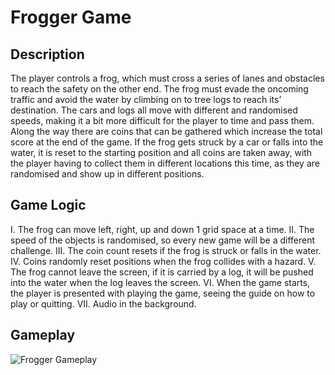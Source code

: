 # Frogger Game

## Description
The player controls a frog, which must cross a series of lanes and obstacles to reach the safety on the other end. The frog must evade the oncoming traffic and avoid the water by climbing on to tree logs to reach its’ destination. The cars and logs all move with different and randomised speeds, making it a bit more difficult for the player to time and pass them. Along the way there are coins that can be gathered which increase the total score at the end of the game. If the frog gets struck by a car or falls into the water, it is reset to the starting position and all coins are taken away, with the player having to collect them in different locations this time, as they are randomised and show up in different positions.

## Game Logic
I.	The frog can move left, right, up and down 1 grid space at a time.
II.	The speed of the objects is randomised, so every new game will be a different challenge.
III. The coin count resets if the frog is struck or falls in the water.
IV.	Coins randomly reset positions when the frog collides with a hazard.
V. The frog cannot leave the screen, if it is carried by a log, it will be pushed into the water when the log leaves the screen.
VI.	When the game starts, the player is presented with playing the game, seeing the guide on how to play or quitting.
VII. Audio in the background.

## Gameplay
![Frogger Gameplay](https://github.com/RahulPatelme/FroggerGame-Processing/blob/f12f6ef3aa977b5de64fbd0173bd5dec897dce12/Frogger.gif)
